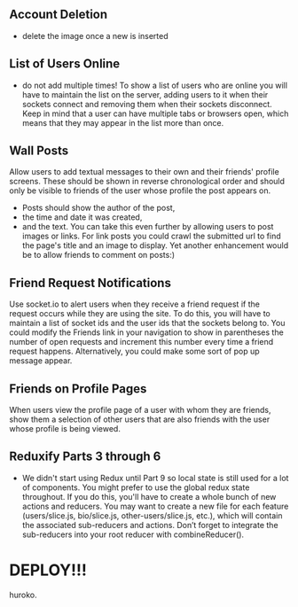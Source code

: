 ## Account Deletion

-   delete the image once a new is inserted

## List of Users Online

-   do not add multiple times!
    To show a list of users who are online you will have to maintain the list on the server, adding users to it when their sockets connect and removing them when their sockets disconnect. Keep in mind that a user can have multiple tabs or browsers open, which means that they may appear in the list more than once.

## Wall Posts

Allow users to add textual messages to their own and their friends' profile screens. These should be shown in reverse chronological order and should only be visible to friends of the user whose profile the post appears on.

-   Posts should show the author of the post,
-   the time and date it was created,
-   and the text.
    You can take this even further by allowing users to post images or links. For link posts you could crawl the submitted url to find the page's title and an image to display.
    Yet another enhancement would be to allow friends to comment on posts:)

## Friend Request Notifications

Use socket.io to alert users when they receive a friend request if the request occurs while they are using the site. To do this, you will have to maintain a list of socket ids and the user ids that the sockets belong to. You could modify the Friends link in your navigation to show in parentheses the number of open requests and increment this number every time a friend request happens. Alternatively, you could make some sort of pop up message appear.

## Friends on Profile Pages

When users view the profile page of a user with whom they are friends, show them a selection of other users that are also friends with the user whose profile is being viewed.

## Reduxify Parts 3 through 6

-   We didn't start using Redux until Part 9 so local state is still used for a lot of components.
    You might prefer to use the global redux state throughout. If you do this, you'll have to create a whole bunch of new actions and reducers. You may want to create a new file for each feature (users/slice.js, bio/slice.js, other-users/slice.js, etc.), which will contain the associated sub-reducers and actions. Don’t forget to integrate the sub-reducers into your root reducer with combineReducer().

# DEPLOY!!!

huroko.
